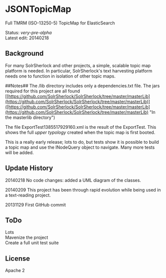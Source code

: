 JSONTopicMap
============

Full TMRM (ISO-13250-5) TopicMap for ElasticSearch

Status: *very-pre-alpha*<br/>
Latest edit: 20140218<br/>
## Background ##
For many SolrSherlock and other projects, a simple, scalable topic map platform is needed. In particular, SolrSherlock's text harvesting platform needs one to function in isolation of other topic maps.

##Notes##
The /lib directory includes only a dependencies.txt file. The jars required for this project are all found [[https://github.com/SolrSherlock/SolrSherlock/tree/master/masterLib](https://github.com/SolrSherlock/SolrSherlock/tree/master/masterLib)]([https://github.com/SolrSherlock/SolrSherlock/tree/master/masterLib](https://github.com/SolrSherlock/SolrSherlock/tree/master/masterLib) "In the masterlib directory")

The file ExportTest1385517929160.xml is the result of the ExportTest. This shows the full *upper typology* created when the topic map is first booted.

This is a really early release; lots to do, but tests show it is possible to build a topic map and use the INodeQuery object to navigate. Many more tests will be added.

## Update History ##
20140218 No code changes: added a UML diagram of the classes.

20140209 This project has been through rapid evolution while being used in a text-reading project.

20131129 First GitHub commit

## ToDo ##
Lots<br/>
Mavenize the project<br/>
Create a full unit test suite

## License ##
Apache 2


